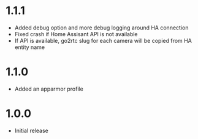 <!-- https://developers.home-assistant.io/docs/add-ons/presentation#keeping-a-changelog -->

# 1.1.1

- Added debug option and more debug logging around HA connection
- Fixed crash if Home Assisant API is not available
- If API is available, go2rtc slug for each camera will be copied from HA entity name

# 1.1.0

- Added an apparmor profile

# 1.0.0

- Initial release
